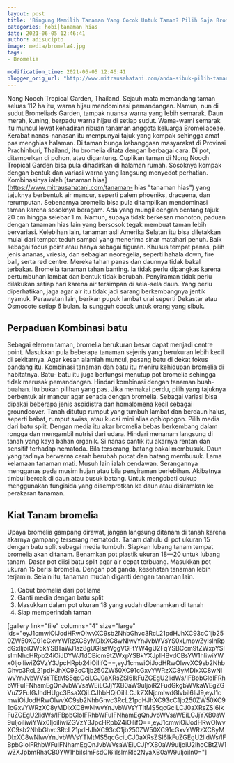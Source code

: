 ```yaml
---
layout: post
title: 'Bingung Memilih Tanaman Yang Cocok Untuk Taman? Pilih Saja Bromelia'
categories: hobi|tanaman hias
date: 2021-06-05 12:46:41
author: adisucipto
image: media/bromela4.jpg
tags:
- Bromelia

modification_time: 2021-06-05 12:46:41
blogger_orig_url: "http://www.mitrausahatani.com/anda-sibuk-pilih-taman-saja-bromelia.html"
---
```


Nong Nooch Tropical Garden, Thailand. Sejauh mata memandang taman seluas 112
ha itu, warna hijau mendominasi pemandangan. Namun, nun di sudut Bromeliads
Garden, tampak nuansa warna yang lebih semarak. Daun merah, kuning, berpadu
warna hijau di setiap sudut. Wama-wami semarak itu muncul lewat kehadiran
ribuan tanaman anggota keluarga Bromeliaceae. Kerabat nanas-nanasan itu
mempunyai tajuk yang kompak sehingga amat pas menghias halaman. Di taman bunga
kebanggaan masyarakat di Provinsi Prachinburi, Thailand, itu bromelia ditata
dengan berbagai cara. Di pot, ditempelkan di pohon, atau digantung. Cuplikan
taman di Nong Nooch Tropical Garden bisa pula dihadirkan di halaman rumah.
Sosoknya kompak dengan bentuk dan variasi warna yang langsung menyedot
perhatian. Kombinasinya ialah [tanaman hias](https://www.mitrausahatani.com/tanaman-
hias "tanaman hias") yang tajuknya berbentuk air mancur, seperti palem
phoeniks, dracaena, dan rerumputan. Sebenarnya bromelia bisa pula ditampilkan
mendominasi taman karena sosoknya beragam. Ada yang mungil dengan bentang
tajuk 20 cm hingga selebar 1 m. Namun, supaya tidak berkesan monoton, paduan
dengan tanaman hias lain yang bersosok tegak membuat taman lebih bervariasi.
Kelebihan lain, tanaman asli Amerika Selatan itu bisa diletakkan mulai dari
tempat teduh sampai yang menerima sinar matahari penuh. Baik sebagai focus
point atau hanya sebagai figuran. Khusus tempat panas, pilih jenis ananas,
vriesia, dan sebagian neoregelia, seperti hahala down, fire ball, serta red
centre. Mereka tahan panas dan daunnya tidak bakal terbakar. Bromelia tanaman
tahan banting. Ia tidak perlu dipangkas karena pertumbuhan lambat dan bentuk
tidak berubah. Penyiraman tidak perlu dilakukan setiap hari karena air
tersimpan di sela-sela daun. Yang perlu diperhatikan, jaga agar air itu tidak
jadi sarang berkembangnya jentik nyamuk. Perawatan lain, berikan pupuk lambat
urai seperti Dekastar atau Osmocote setiap 6 bulan. Ia sungguh cocok untuk
orang yang sibuk.

## Perpaduan Kombinasi batu

Sebagai elemen taman, bromelia berukuran besar dapat menjadi centre point.
Masukkan pula beberapa tanaman sejenis yang berukuran lebih kecil di
sekitarnya. Agar kesan alamiah muncul, pasang batu di dekat fokus pandang itu.
Kombinasi tanaman dan batu itu meniru kehidupan bromelia di habitatnya. Batu-
batu itu juga berfungsi menutup pot bromelia sehingga tidak merusak
pemandangan. Hindari kombinasi dengan tanaman buah-buahan. Itu bukan pilihan
yang pas. Jika memakai perdu, pilih yang tajuknya berbentuk air mancur agar
senada dengan bromelia. Sebagai variasi bisa dipakai beberapa jenis aspidistra
dan homalomena kecil sebagai groundcover. Tanah ditutup rumput yang tumbuh
lambat dan berdaun halus, seperti babat, rumput swiss, atau kucai mini alias
ophiopogon. Pilih media dari batu split. Dengan media itu akar bromelia bebas
berkembang dalam rongga dan mengambil nutrisi dari udara. Hindari menanam
langsung di tanah yang kaya bahan organik. Si nanas cantik itu akarnya rentan
dan sensitif terhadap nematoda. Bila terserang, batang bakal membusuk. Daun
yang tadinya berwarna cerah berubah pucat dan batang membusuk. Lama kelamaan
tanaman mati. Musuh lain ialah cendawan. Serangannya mengganas pada musim
hujan atau bila penyiraman berlebihan. Akibatnya timbul bercak di daun atau
busuk batang. Untuk mengobati cukup menggunakan fungisida yang disemprotkan ke
daun atau disiramkan ke perakaran tanaman.

## Kiat Tanam bromelia

Upaya bromelia gampang dirawat, jangan langsung ditanam di tanah karena
akarnya gampang terserang nematoda. Tanam dahulu di pot ukuran 15 dengan batu
split sebagai media tumbuh. Siapkan lubang tanam tempat bromelia akan ditanam.
Benamkan pot plastik ukuran 18—20 untuk lubang tanam. Dasar pot diisi batu
split agar air cepat terbuang. Masukkan pot ukuran 15 berisi bromelia. Dengan
pot ganda, kesehatan tanaman lebih terjamin. Selain itu, tanaman mudah diganti
dengan tanaman lain.

  1. Cabut bromelia dari pot lama
  2. Ganti media dengan batu split
  3. Masukkan dalam pot ukuran 18 yang sudah dibenamkan di tanah
  4. Siap memperindah taman

[gallery link="file" columns="4" size="large"
ids="eyJ1cmwiOiJodHRwOlwvXC9sb2NhbGhvc3RcL21pdHJhXC93cC1jb250ZW50XC91cGxvYWRzXC8yMDIxXC8wNlwvYnJvbWVsYS0xLmpwZyIsInRpdGxlIjoiQW5kYSBTaWJ1az8gUGlsaWggVGFtYW4gU2FqYSBCcm9tZWxpYSIsImNhcHRpb24iOiJDYWJ1dCBicm9tZWxpYSBkYXJpIHBvdCBsYW1hIiwiYWx0IjoiIiwiZGVzY3JpcHRpb24iOiIifQ==,eyJ1cmwiOiJodHRwOlwvXC9sb2NhbGhvc3RcL21pdHJhXC93cC1jb250ZW50XC91cGxvYWRzXC8yMDIxXC8wNlwvYnJvbWVsYTEtMS5qcGciLCJ0aXRsZSI6IkFuZGEgU2lidWs/IFBpbGloIFRhbWFuIFNhamEgQnJvbWVsaWEiLCJjYXB0aW9uIjoiR2FudGkgbWVkaWEgZGVuZ2FuIGJhdHUgc3BsaXQiLCJhbHQiOiIiLCJkZXNjcmlwdGlvbiI6IiJ9,eyJ1cmwiOiJodHRwOlwvXC9sb2NhbGhvc3RcL21pdHJhXC93cC1jb250ZW50XC91cGxvYWRzXC8yMDIxXC8wNlwvYnJvbWVsYTItMS5qcGciLCJ0aXRsZSI6IkFuZGEgU2lidWs/IFBpbGloIFRhbWFuIFNhamEgQnJvbWVsaWEiLCJjYXB0aW9uIjoiIiwiYWx0IjoiIiwiZGVzY3JpcHRpb24iOiIifQ==,eyJ1cmwiOiJodHRwOlwvXC9sb2NhbGhvc3RcL21pdHJhXC93cC1jb250ZW50XC91cGxvYWRzXC8yMDIxXC8wNlwvYnJvbWVsYTMtMS5qcGciLCJ0aXRsZSI6IkFuZGEgU2lidWs/IFBpbGloIFRhbWFuIFNhamEgQnJvbWVsaWEiLCJjYXB0aW9uIjoiU2lhcCBtZW1wZXJpbmRhaCB0YW1hbiIsImFsdCI6IiIsImRlc2NyaXB0aW9uIjoiIn0="]


